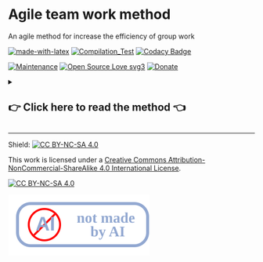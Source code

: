 # Agile team work method

An agile method for increase the efficiency of group work

[![made-with-latex](https://img.shields.io/badge/Made%20with-LaTeX-1f425f.svg)](https://www.latex-project.org/)
[![Compilation_Test](https://github.com/R0mb0/Agile-team-work-method/actions/workflows/Compilation_Test.yml/badge.svg)](https://github.com/R0mb0/Agile-team-work-method/actions/workflows/Compilation_Test.yml)
[![Codacy Badge](https://app.codacy.com/project/badge/Grade/c4fc3203b3d4405699fb3a8735204319)](https://app.codacy.com/gh/R0mb0/Agile-team-work-method/dashboard?utm_source=gh&utm_medium=referral&utm_content=&utm_campaign=Badge_grade)

[![Maintenance](https://img.shields.io/badge/Maintained%3F-yes-green.svg)](https://github.com/R0mb0/Agile-team-work-method)
[![Open Source Love svg3](https://badges.frapsoft.com/os/v3/open-source.svg?v=103)](https://github.com/R0mb0/Agile-team-work-method)
[![Donate](https://img.shields.io/badge/PayPal-Donate%20to%20Author-blue.svg)](http://paypal.me/R0mb0)

<details>
  <summary>

  ## 👉 Click here to read the method 👈
    
  </summary>
  
![1.png](https://github.com/R0mb0/Agile-team-work-method/blob/main/ReadmeImgs/1.png)
![2.png](https://github.com/R0mb0/Agile-team-work-method/blob/main/ReadmeImgs/2.png)
![3.png](https://github.com/R0mb0/Agile-team-work-method/blob/main/ReadmeImgs/3.png)
![4.png](https://github.com/R0mb0/Agile-team-work-method/blob/main/ReadmeImgs/4.png)
![5.png](https://github.com/R0mb0/Agile-team-work-method/blob/main/ReadmeImgs/5.png)
![6.png](https://github.com/R0mb0/Agile-team-work-method/blob/main/ReadmeImgs/6.png)
  
</details>

---

Shield: [![CC BY-NC-SA 4.0][cc-by-nc-sa-shield]][cc-by-nc-sa]

This work is licensed under a
[Creative Commons Attribution-NonCommercial-ShareAlike 4.0 International License][cc-by-nc-sa].

[![CC BY-NC-SA 4.0][cc-by-nc-sa-image]][cc-by-nc-sa]

[cc-by-nc-sa]: http://creativecommons.org/licenses/by-nc-sa/4.0/
[cc-by-nc-sa-image]: https://licensebuttons.net/l/by-nc-sa/4.0/88x31.png
[cc-by-nc-sa-shield]: https://img.shields.io/badge/License-CC%20BY--NC--SA%204.0-lightgrey.svg

  <picture>
    <source media="(prefers-color-scheme: dark)"srcset="https://github.com/R0mb0/Not_made_by_AI/blob/main/Badge/SVG/NotMadeByAIDark.svg">
    <source media="(prefers-color-scheme: light)"srcset="https://github.com/R0mb0/Not_made_by_AI/blob/main/Badge/SVG/NotMadeByAILight.svg">
    <img alt="Not made by AI" src="https://github.com/R0mb0/Not_made_by_AI/blob/main/Badge/SVG/NotMadeByAIDefault.svg">
  </picture>
